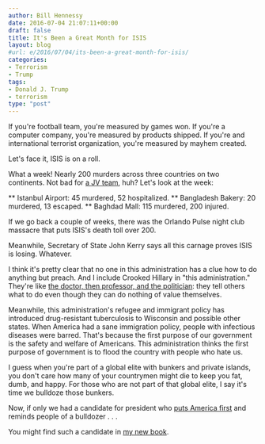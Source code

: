 ```yaml
---
author: Bill Hennessy
date: 2016-07-04 21:07:11+00:00
draft: false
title: It's Been a Great Month for ISIS
layout: blog
#url: e/2016/07/04/its-been-a-great-month-for-isis/
categories:
- Terrorism
- Trump
tags:
- Donald J. Trump
- terrorism
type: "post"
---
```


If you're football team, you're measured by games won. If you're a computer company, you're measured by products shipped. If you're and international terrorist organization, you're measured by mayhem created.

Let's face it, ISIS is on a roll.

What a week! Nearly 200 murders across three countries on two continents. Not bad for [a JV team](https://therightscoop.com/obama-gets-called-out-hard-for-calling-isis-a-jv-team-gets-snippy-with-reporter-video/), huh? Let's look at the week:




** Istanbul Airport: 45 murdered, 52 hospitalized.
** Bangladesh Bakery: 20 murdered, 13 escaped.
** Baghdad Mall: 115 murdered, 200 injured.


If we go back a couple of weeks, there was the Orlando Pulse night club massacre that puts ISIS's death toll over 200.

Meanwhile, Secretary of State John Kerry says all this carnage proves ISIS is losing. Whatever.

I think it's pretty clear that no one in this administration has a clue how to do anything but preach. And I include Crooked Hillary in "this administration." They're like [the doctor, then professor, and the politician](https://hennessysview.com/2016/07/03/the-best-we-can-do-freedom-and-independence-for-america/): they tell others what to do even though they can do nothing of value themselves.

Meanwhile, this administration's refugee and immigrant policy has introduced drug-resistant tuberculosis to Wisconsin and possible other states. When America had a sane immigration policy, people with infectious diseases were barred. That's because the first purpose of our government is the safety and welfare of Americans. This administration thinks the first purpose of government is to flood the country with people who hate us.

I guess when you're part of a global elite with bunkers and private islands, you don't care how many of your countrymen might die to keep you fat, dumb, and happy. For those who are not part of that global elite, I say it's time we bulldoze those bunkers.

Now, if only we had a candidate for president who [puts America first](https://hennessysview.com/turning-on-trump/) and reminds people of a bulldozer . . .

You might find such a candidate in [my new book](https://hennessysview.com/turning-on-trump/).
